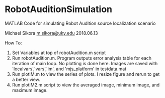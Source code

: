 # RobotAuditionSimulation
MATLAB Code for simulating Robot Audition source localization scenario

Michael Sikora <m.sikora@uky.edu>
2018.06.13


How To:

1. Set Variables at top of robotAudition.m script
2. Run robotAudition.m. Program outputs error analysis table for each
    iteration of main loop. No plotting is done here. Images are saved with
    'localvars','vars','im', and 'mjs_platform' in testdata.mat
3. Run plotIM.m to view the series of plots. I resize figure and rerun to 
    get a better view.
4. Run plotIM2.m script to view the averaged image, minimum image, and 
    maximum image.